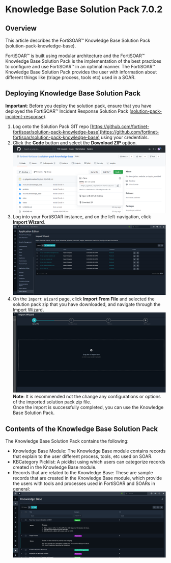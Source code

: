 # Knowledge Base Solution Pack 7.0.2

## Overview

This article describes the FortiSOAR™ Knowledge Base Solution Pack (solution-pack-knowledge-base). 

FortiSOAR™ is built using modular architecture and the FortiSOAR™ Knowledge Base Solution Pack is the implementation of the best practices to configure and use FortiSOAR™ in an optimal manner. The FortiSOAR™ Knowledge Base Solution Pack provides the user with information about different things like (triage process, tools etc) used in a SOAR.

## Deploying Knowledge Base Solution Pack

**Important**: Before you deploy the solution pack, ensure that you have deployed the FortiSOAR™ Incident Response Solution Pack ([solution-pack-incident-response](https://github.com/fortinet-fortisoar/solution-pack-incident-response)).

1. Log onto the Solution Pack GIT repo [https://github.com/fortinet-fortisoar/solution-pack-knowledge-base](https://github.com/fortinet-fortisoar/solution-pack-knowledge-base) using your credentials.
2. Click the **Code** button and select the **Download ZIP** option.  
   ![Fortinet-FortiSOAR GIT branch > Code >Download the solution pack zip](media/KBZip.png)
3. Log into your FortiSOAR instance, and on the left-navigation, click **Import Wizard**.  
   ![Import Wizard](media/importWizard.png)
4. On the `Import Wizard` page, click **Import From File** and selected the solution pack zip that you have downloaded, and navigate through the Import Wizard.  
   ![Importing the IR Solution Pack zip file](media/importIRCP.png)  
   **Note**: It is recommended not the change any configurations or options of the imported solution pack zip file.  
   Once the import is successfully completed, you can use the Knowledge Base Solution Pack.


## Contents of the Knowledge Base Solution Pack
The Knowledge Base Solution Pack contains the following:

- Knowledge Base Module: The Knowledge Base module contains records that explain to the user different process, tools, etc used on SOAR.
- KBCategory Picklist: A picklist using which users can categorize records created in the Knowledge Base module.
- Records that are related to the Knowledge Base: These are sample records that are created in the Knowledge Base module, which provide the users with tools and processes used in FortiSOAR and SOARs in general:  
  ![Sample Knowledge Base records](media/KBSampleRecords.png)

 